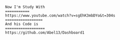     Now I'm Study With
    ===========
    https://www.youtube.com/watch?v=sgEhK3mbDYo&t=304s
    =================
    And his Code is
    ==================
    https://github.com/Abel13/Dashboard1
